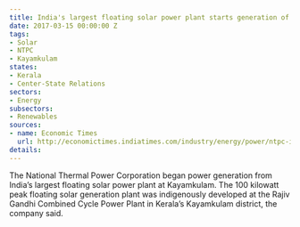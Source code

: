 ```yaml
---
title: India's largest floating solar power plant starts generation of power
date: 2017-03-15 00:00:00 Z
tags:
- Solar
- NTPC
- Kayamkulam
states:
- Kerala
- Center-State Relations
sectors:
- Energy
subsectors:
- Renewables
sources:
- name: Economic Times
  url: http://economictimes.indiatimes.com/industry/energy/power/ntpc-installs-indias-largest-floating-solar-pv-plant-in-kerala/articleshow/57577004.cms
details: 
---
```


The National Thermal Power Corporation began power generation from India’s largest floating solar power plant at Kayamkulam. The 100 kilowatt peak floating solar generation plant was indigenously developed at the Rajiv Gandhi Combined Cycle Power Plant in Kerala’s Kayamkulam district, the company said.
